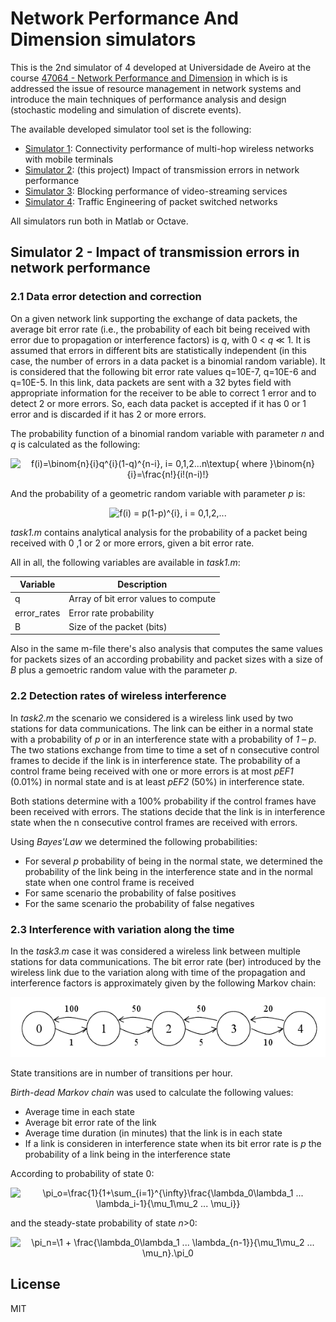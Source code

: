 # Network Performance And Dimension simulators

This is the 2nd simulator of 4 developed at Universidade de Aveiro at the course [47064 - Network Performance and Dimension](https://www.ua.pt/uc/2306) in which is is addressed the issue of resource management in network systems and introduce the main techniques of performance analysis and design (stochastic modeling and simulation of discrete events).

The available developed simulator tool set is the following:

 * [Simulator 1](https://github.com/luminoso/npr-simulator1): Connectivity performance of multi-hop wireless networks with mobile terminals
 * [Simulator 2](https://github.com/luminoso/npr-simulator2): (this project) Impact of transmission errors in network performance
 * [Simulator 3](https://github.com/luminoso/npr-simulator3): Blocking performance of video-streaming services
 * [Simulator 4](https://github.com/luminoso/npr-simulator4): Traffic Engineering of packet switched networks

All simulators run both in Matlab or Octave.

## Simulator 2 - Impact of transmission errors in network performance

### 2.1 Data error detection and correction

On a given network link supporting the exchange of data packets, the average bit error rate (i.e., the probability of each bit being received with error due to propagation or interference factors) is *q*, with 0 < *q* ≪ 1. It is assumed that errors in different bits are statistically independent (in this case, the number of errors in a data packet is a binomial random variable). It is considered that the following bit error rate values q=10E-7, q=10E-6 and q=10E-5. In this link, data packets are sent with a 32 bytes field with appropriate information for the receiver to be able to correct 1 error and to detect 2 or more errors. So, each data packet is accepted if it has 0 or 1 error and is discarded if it has 2 or more errors.

The probability function of a binomial random variable with parameter *n* and *q* is calculated as the following:

<p align="center"> 
	<img src="https://latex.codecogs.com/svg.latex?%5Clarge%20f%28i%29%3D%5Cbinom%7Bn%7D%7Bi%7Dq%5E%7Bi%7D%281-q%29%5E%7Bn-i%7D%2C%20i%3D%200%2C1%2C2...n%5Ctextup%7B%20where%20%7D%5Cbinom%7Bn%7D%7Bi%7D%3D%5Cfrac%7Bn%21%7D%7Bi%21%28n-i%29%21%7D" alt="f(i)=\binom{n}{i}q^{i}(1-q)^{n-i}, i= 0,1,2...n\textup{ where }\binom{n}{i}=\frac{n!}{i!(n-i)!}">
</p>

And the probability of a geometric random variable with parameter *p* is:

<p align="center"> 
	<img src="https://latex.codecogs.com/svg.latex?%5Clarge%20f%28i%29%20%3D%20p%281-p%29%5E%7Bi%7D%2C%20i%20%3D%200%2C1%2C2%2C..." alt="f(i) = p(1-p)^{i}, i = 0,1,2,...">
</p>


*task1.m* contains analytical analysis for the probability of a packet being received with 0 ,1 or 2 or more errors, given a bit error rate.

All in all, the following variables are available in *task1.m*:

| Variable    | Description                          |
|-------------|--------------------------------------|
| q           | Array of bit error values to compute |
| error_rates | Error rate probability               |
| B           | Size of the packet (bits)            |

Also in the same m-file there's also analysis that computes the same values for packets sizes of an according probability and packet sizes with a size of *B* plus a gemoetric random value with the parameter *p*.


### 2.2 Detection rates of wireless interference

In *task2.m* the scenario we considered is a wireless link used by two stations for data communications. The link can be either in a normal state with a probability of *p* or in an interference state with a probability of *1 – p*. The two stations exchange from time to time a set of n consecutive control frames to decide if the link is in interference state. The probability of a control frame being received with one or more errors is at most *pEF1* (0.01%) in normal state and is at least *pEF2* (50%) in interference state.

Both stations determine with a 100% probability if the control frames have been received with errors. The stations decide that the link is in interference state when the n consecutive control frames are received with errors.

Using *Bayes'Law* we determined the following probabilities:

 * For several *p* probability of being in the normal state, we determined the probability of the link being in the interference state and in the normal state when one control frame is received
 * For same scenario the probability of false positives
 * For the same scenario the probability of false negatives

### 2.3 Interference with variation along the time

In the *task3.m* case it was considered a wireless link between multiple stations for data communications. The bit error rate (ber) introduced by the wireless link due to the variation along with time of the propagation and interference factors is approximately given by the following Markov chain:

<p align="center"> 
	<img src="https://github.com/luminoso/npr-simulator2/raw/master/doc/simulator2_markov.png" alt="Markov chain">
</p>

State transitions are in number of transitions per hour.

*Birth-dead Markov chain* was used to calculate the following values:
 * Average time in each state
 * Average bit error rate of the link
 * Average time duration (in minutes) that the link is in each state
 * If a link is consideren in interference state when its bit error rate is *p* the probability of a link being in the interference state

According to probability of state 0:

<p align="center"> 
	<img src="https://latex.codecogs.com/svg.latex?%5Clarge%20%5Cpi_o%3D%5Cfrac%7B1%7D%7B1&plus;%5Csum_%7Bi%3D1%7D%5E%7B%5Cinfty%7D%5Cfrac%7B%5Clambda_0%5Clambda_1%20...%20%5Clambda_i-1%7D%7B%5Cmu_1%5Cmu_2%20...%20%5Cmu_i%7D%7D" alt="\pi_o=\frac{1}{1+\sum_{i=1}^{\infty}\frac{\lambda_0\lambda_1 ... \lambda_i-1}{\mu_1\mu_2 ... \mu_i}}">
</p>

and the steady-state probability of state *n*>0:

<p align="center"> 
	<img src="https://latex.codecogs.com/svg.latex?%5Clarge%20%5Cpi_n%3D%5C1%20&plus;%20%5Cfrac%7B%5Clambda_0%5Clambda_1%20...%20%5Clambda_%7Bn-1%7D%7D%7B%5Cmu_1%5Cmu_2%20...%20%5Cmu_n%7D.%5Cpi_0" alt=" \pi_n=\1 + \frac{\lambda_0\lambda_1 ... \lambda_{n-1}}{\mu_1\mu_2 ... \mu_n}.\pi_0">
</p>

## License
MIT
